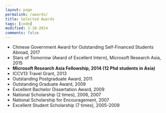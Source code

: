 ```yaml
---
layout: page
permalink: /awards/
title: Selected Awards
tags: [code]
modified: 3-10-2014
comments: false
---
```


* Chinese Government Award for Outstanding Self-Financed Students Abroad, 2017
* Stars of Tomorrow (Award of Excellent Intern), Microsoft Research Asia, 2015
* **Microsoft Research Asia Fellowship, 2014 (12 Phd students in Asia)**
* ICCV13 Travel Grant, 2013
* Outstanding Postgraduate Award, 2011
* Outstanding Graduate Award, 2009
* Excellent Bachelor Dissertation Award, 2009
* National Scholarship (2 times), 2006, 2007
* National Scholarship for Encouragement, 2007
* Excellent Student Scholarship (7 times), 2005-2009

